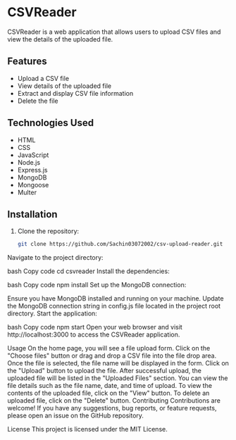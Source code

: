 # CSVReader

CSVReader is a web application that allows users to upload CSV files and view the details of the uploaded file.

## Features

- Upload a CSV file
- View details of the uploaded file
- Extract and display CSV file information
- Delete the file

## Technologies Used

- HTML
- CSS
- JavaScript
- Node.js
- Express.js
- MongoDB
- Mongoose
- Multer

## Installation

1. Clone the repository:

   ```bash
   git clone https://github.com/Sachin03072002/csv-upload-reader.git
Navigate to the project directory:

bash
Copy code
cd csvreader
Install the dependencies:

bash
Copy code
npm install
Set up the MongoDB connection:

Ensure you have MongoDB installed and running on your machine.
Update the MongoDB connection string in config.js file located in the project root directory.
Start the application:

bash
Copy code
npm start
Open your web browser and visit http://localhost:3000 to access the CSVReader application.

Usage
On the home page, you will see a file upload form.
Click on the "Choose files" button or drag and drop a CSV file into the file drop area.
Once the file is selected, the file name will be displayed in the form.
Click on the "Upload" button to upload the file.
After successful upload, the uploaded file will be listed in the "Uploaded Files" section.
You can view the file details such as the file name, date, and time of upload.
To view the contents of the uploaded file, click on the "View" button.
To delete an uploaded file, click on the "Delete" button.
Contributing
Contributions are welcome! If you have any suggestions, bug reports, or feature requests, please open an issue on the GitHub repository.

License
This project is licensed under the MIT License.
